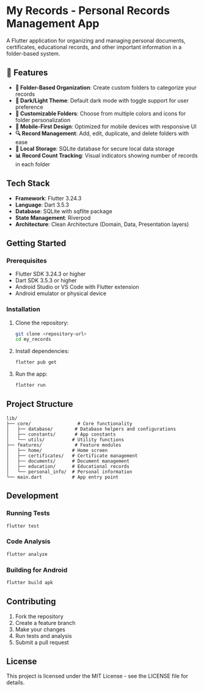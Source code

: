 # My Records - Personal Records Management App

A Flutter application for organizing and managing personal documents, certificates, educational records, and other important information in a folder-based system.

## 🌟 Features

- **📂 Folder-Based Organization**: Create custom folders to categorize your records
- **🌙 Dark/Light Theme**: Default dark mode with toggle support for user preference
- **🎨 Customizable Folders**: Choose from multiple colors and icons for folder personalization
- **📱 Mobile-First Design**: Optimized for mobile devices with responsive UI
- **🔍 Record Management**: Add, edit, duplicate, and delete folders with ease
- **💾 Local Storage**: SQLite database for secure local data storage
- **📊 Record Count Tracking**: Visual indicators showing number of records in each folder

## Tech Stack

- **Framework**: Flutter 3.24.3
- **Language**: Dart 3.5.3
- **Database**: SQLite with sqflite package
- **State Management**: Riverpod
- **Architecture**: Clean Architecture (Domain, Data, Presentation layers)

## Getting Started

### Prerequisites

- Flutter SDK 3.24.3 or higher
- Dart SDK 3.5.3 or higher
- Android Studio or VS Code with Flutter extension
- Android emulator or physical device

### Installation

1. Clone the repository:

   ```bash
   git clone <repository-url>
   cd my_records
   ```

2. Install dependencies:

   ```bash
   flutter pub get
   ```

3. Run the app:
   ```bash
   flutter run
   ```

## Project Structure

```
lib/
├── core/                 # Core functionality
│   ├── database/        # Database helpers and configurations
│   ├── constants/       # App constants
│   └── utils/          # Utility functions
├── features/            # Feature modules
│   ├── home/           # Home screen
│   ├── certificates/   # Certificate management
│   ├── documents/      # Document management
│   ├── education/      # Educational records
│   └── personal_info/  # Personal information
└── main.dart           # App entry point
```

## Development

### Running Tests

```bash
flutter test
```

### Code Analysis

```bash
flutter analyze
```

### Building for Android

```bash
flutter build apk
```

## Contributing

1. Fork the repository
2. Create a feature branch
3. Make your changes
4. Run tests and analysis
5. Submit a pull request

## License

This project is licensed under the MIT License - see the LICENSE file for details.
